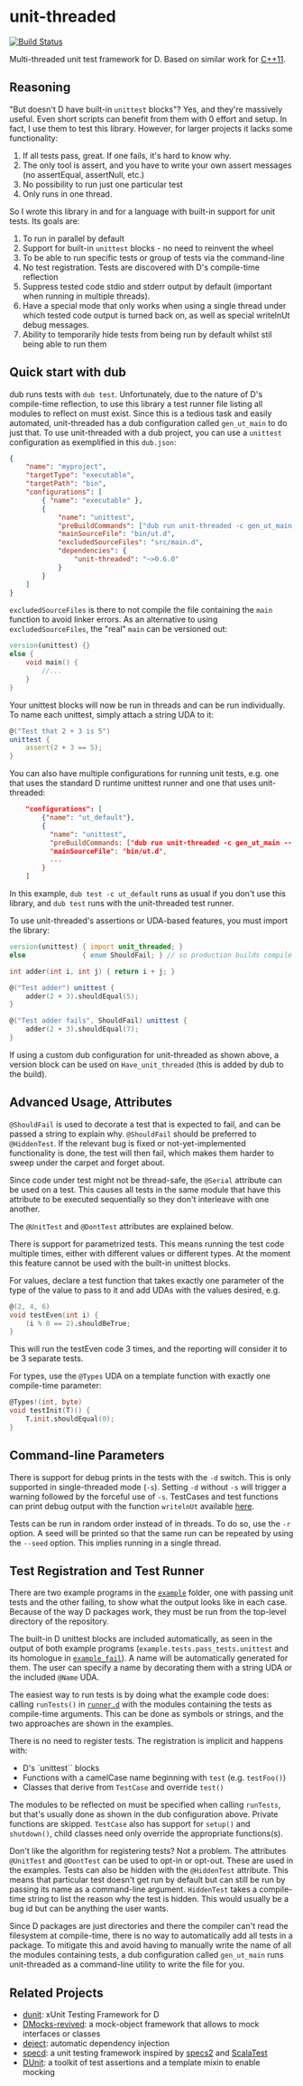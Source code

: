 unit-threaded
=============
[![Build Status](https://travis-ci.org/atilaneves/unit-threaded.png?branch=master)](https://travis-ci.org/atilaneves/unit-threaded)

Multi-threaded unit test framework for D. Based on similar work for
[C++11](https://bitbucket.org/atilaneves/unit-thread).

Reasoning
---------

"But doesn't D have built-in `unittest` blocks"? Yes, and they're
massively useful. Even short scripts can benefit from them with 0
effort and setup. In fact, I use them to test this library. However,
for larger projects it lacks some functionality:

1. If all tests pass, great. If one fails, it's hard to know why.
2. The only tool is assert, and you have to write your own assert
   messages (no assertEqual, assertNull, etc.)
3. No possibility to run just one particular test
4. Only runs in one thread.

So I wrote this library in and for a language with built-in support
for unit tests. Its goals are:

1. To run in parallel by default
2. Support for built-in `unittest` blocks - no need to reinvent the wheel
3. To be able to run specific tests or group of tests via
the command-line
4. No test registration. Tests are discovered with D's compile-time
reflection
5. Suppress tested code stdio and stderr output by default (important
when running in multiple threads).
6. Have a special mode that only works when using a single thread
under which tested code output is turned back on, as well as special
writelnUt debug messages.
7. Ability to temporarily hide tests from being run by default whilst
stil being able to run them

Quick start with dub
----------------------

dub runs tests with `dub test`. Unfortunately, due to the nature of
D's compile-time reflection, to use this library a test runner file
listing all modules to reflect on must exist. Since this is a tedious
task and easily automated, unit-threaded has a dub configuration
called `gen_ut_main` to do just that.  To use unit-threaded with a dub
project, you can use a `unittest` configuration as exemplified in this
`dub.json`:

```json
{
    "name": "myproject",
    "targetType": "executable",
    "targetPath": "bin",
    "configurations": [
        { "name": "executable" },
        {
            "name": "unittest",
            "preBuildCommands": ["dub run unit-threaded -c gen_ut_main -- -f bin/ut.d"],
            "mainSourceFile": "bin/ut.d",
            "excludedSourceFiles": "src/main.d",
            "dependencies": {
                "unit-threaded": "~>0.6.0"
            }
        }
    ]
}
```

`excludedSourceFiles` is there to not compile the file containing the
`main` function to avoid linker errors. As an alternative to using
`excludedSourceFiles`, the "real" `main` can be versioned out:

```d
version(unittest) {}
else {
    void main() {
        //...
    }
}
```

Your unittest blocks will now be run in threads and can be run individually.
To name each unittest, simply attach a string UDA to it:

```d
@("Test that 2 + 3 is 5")
unittest {
    assert(2 + 3 == 5);
}
```

You can also have multiple configurations for running unit tests, e.g. one that uses
the standard D runtime unittest runner and one that uses unit-threaded:

```json
    "configurations": [
        {"name": "ut_default"},
        {
          "name": "unittest",
          "preBuildCommands: ["dub run unit-threaded -c gen_ut_main -- -f bin/ut.d"],
          "mainSourceFile": "bin/ut.d",
          ...
        }
    ]
```

In this example, `dub test -c ut_default` runs as usual if you don't use this
library, and `dub test` runs with the unit-threaded test runner.

To use unit-threaded's assertions or UDA-based features, you must import the library:

```d
version(unittest) { import unit_threaded; }
else              { enum ShouldFail; } // so production builds compile

int adder(int i, int j) { return i + j; }

@("Test adder") unittest {
    adder(2 + 3).shouldEqual(5);
}

@("Test adder fails", ShouldFail) unittest {
    adder(2 + 3).shouldEqual(7);
}
```

If using a custom dub configuration for unit-threaded as shown above, a version
block can be used on `Have_unit_threaded` (this is added by dub to the build).

Advanced Usage, Attributes
--------------------------

`@ShouldFail` is used to decorate a test that is
expected to fail, and can be passed a string to explain why.
`@ShouldFail` should be preferred to `@HiddenTest`. If the
relevant bug is fixed or not-yet-implemented functionality is done,
the test will then fail, which makes them harder to sweep
under the carpet and forget about.

Since code under test might not be thread-safe, the `@Serial`
attribute can be used on a test. This causes all tests in the same
module that have this attribute to be executed sequentially so they
don't interleave with one another.

The `@UnitTest` and `@DontTest` attributes are explained below.

There is support for parametrized tests. This means running the test
code multiple times, either with different values or different types.
At the moment this feature cannot be used with the built-in unittest
blocks.

For values, declare a test function that takes exactly one parameter
of the type of the value to pass to it and add UDAs with the values
desired, e.g.

```d
@(2, 4, 6)
void testEven(int i) {
    (i % 0 == 2).shouldBeTrue;
}
```

This will run the testEven code 3 times, and the reporting will consider
it to be 3 separate tests.

For types, use the `@Types` UDA on a template function with exactly
one compile-time parameter:

```d
@Types!(int, byte)
void testInit(T)() {
    T.init.shouldEqual(0);
}
```


Command-line Parameters
-----------------------

There is support for debug prints in the tests with the `-d` switch.
This is only supported in single-threaded mode (`-s`). Setting `-d`
without `-s` will trigger a warning followed by the forceful use of
`-s`.  TestCases and test functions can print debug output with the
function `writelnUt` available [here](source/unit_threaded/io.d).

Tests can be run in random order instead of in threads.  To do so, use
the `-r` option.  A seed will be printed so that the same run can be
repeated by using the `--seed` option. This implies running in a
single thread.


Test Registration and Test Runner
---------------------------------

There are two example programs in the [`example`](example/) folder,
one with passing unit tests and the other failing, to show what the
output looks like in each case. Because of the way D packages work,
they must be run from the top-level directory of the repository.

The built-in D unittest blocks are included automatically, as seen in
the output of both example programs
(`example.tests.pass_tests.unittest` and its homologue in
[`example_fail`](example/example_fail)). A name will be automatically
generated for them. The user can specify a name by decorating them
with a string UDA or the included `@Name` UDA.

The easiest way to run tests is by doing what the example code does:
calling `runTests()` in [`runner.d`](unit_threaded/runner.d) with
the modules containing the tests as compile-time arguments. This can
be done as symbols or strings, and the two approaches are shown in
the examples.

There is no need to register tests. The registration is implicit
and happens with:

* D's `unittest`` blocks
* Functions with a camelCase name beginning with `test` (e.g. `testFoo()`)
* Classes that derive from `TestCase` and override `test()`

The modules to be reflected on must be specified when calling
`runTests`, but that's usually done as shown in the dub configuration
above. Private functions are skipped. `TestCase` also has support for
`setup()` and `shutdown()`, child classes need only override the
appropriate functions(s).

Don't like the algorithm for registering tests? Not a problem. The
attributes `@UnitTest` and `@DontTest` can be used to opt-in or
opt-out. These are used in the examples.
Tests can also be hidden with the `@HiddenTest` attribute. This means
that particular test doesn't get run by default but can still be run
by passing its name as a command-line argument. `HiddenTest` takes
a compile-time string to list the reason why the test is hidden. This
would usually be a bug id but can be anything the user wants.

Since D packages are just directories and there the compiler can't
read the filesystem at compile-time, there is no way to automatically
add all tests in a package.  To mitigate this and avoid having to
manually write the name of all the modules containing tests,
a dub configuration called `gen_ut_main` runs unit-threaded as
a command-line utility to write the file for you.



Related Projects
----------------
- [dunit](https://github.com/linkrope/dunit):
  xUnit Testing Framework for D
- [DMocks-revived](https://github.com/QAston/DMocks-revived):
  a mock-object framework that allows to mock interfaces or classes
- [deject](https://github.com/bgertzfield/deject): automatic dependency injection
- [specd](https://github.com/jostly/specd):
  a unit testing framework inspired by [specs2](http://etorreborre.github.io/specs2/) and [ScalaTest](http://www.scalatest.org)
- [DUnit](https://github.com/kalekold/dunit):
  a toolkit of test assertions and a template mixin to enable mocking
